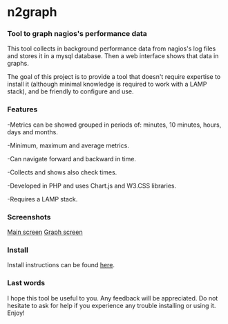 # n2graph
### Tool to graph nagios's performance data

This tool collects in background performance data from nagios's log files and stores it in a mysql database. Then a web interface shows that data in graphs. 

The goal of this project is to provide a tool that doesn't require expertise to install it (although minimal knowledge is required to work with a LAMP stack), and be friendly to configure and use. 

### Features

-Metrics can be showed grouped in periods of: minutes, 10 minutes, hours, days and months.

-Minimum, maximum and average metrics.

-Can navigate forward and backward in time.

-Collects and shows also check times. 

-Developed in PHP and uses Chart.js and W3.CSS libraries.

-Requires a LAMP stack.

### Screenshots

[Main screen](docs/n2g_ex1.png) [Graph screen](docs/n2g_ex2.png)

### Install

Install instructions can be found [here](docs/INSTALL.md).

### Last words

I hope this tool be useful to you. Any feedback will be appreciated. Do not hesitate to ask for help if you experience any trouble installing or using it.
Enjoy!



